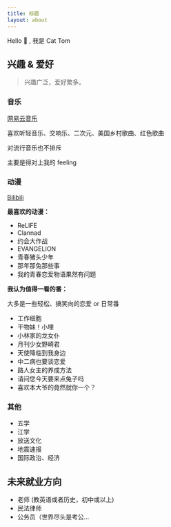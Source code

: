 ```yaml
---
title: 标题
layout: about
---
```


Hello 👋 , 我是 Cat Tom

## 兴趣 & 爱好
> 兴趣广泛，爱好繁多。

### 音乐
<a href="https://music.163.com/#/user/home?id=303081377">网易云音乐</a>

喜欢听轻音乐、交响乐、二次元、美国乡村歌曲、红色歌曲

对流行音乐也不排斥

主要是得对上我的 feeling

### 动漫
<a href="https://space.bilibili.com/27734632">Bilibili</a>

**最喜欢的动漫：**
- ReLIFE
- Clannad
- 约会大作战
- EVANGELION
- 青春猪头少年
- 那年那兔那些事
- 我的青春恋爱物语果然有问题

**我认为值得一看的番：**

大多是一些轻松、搞笑向的恋爱 or 日常番

- 工作细胞
- 干物妹！小埋
- 小林家的龙女仆
- 月刊少女野崎君
- 天使降临到我身边
- 中二病也要谈恋爱
- 路人女主的养成方法
- 请问您今天要来点兔子吗
- 喜欢本大爷的竟然就你一个？

### 其他

- 五学
- 江学
- 放送文化
- 地震速报
- 国际政治、经济

## 未来就业方向
- 老师 (教英语或者历史，初中或以上)
- 民法律师
- 公务员（世界尽头是考公...